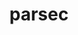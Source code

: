 ---
title: "parsec"
layout: cache
categories: [package, v0.20.2]
meta: {"versions": ["3.0.2209"], "compilers": ["gcc@=11.1.0", "oneapi@=2023.0.0"], "oss": ["ubuntu20.04"], "platforms": ["linux"], "targets": ["ppc64le", "x86_64", "x86_64_v3"], "stacks": ["e4s", "e4s-oneapi", "e4s-power", "root"], "num_specs": 4, "num_specs_by_stack": {"e4s-power": 2, "root": 4, "e4s-oneapi": 1, "e4s": 1}}
spec_details: [{"hash": "47h6wkeum4re7rl7e7zqhyxuhnujpxjh", "compiler": "gcc@=11.1.0", "versions": ["3.0.2209"], "os": "ubuntu20.04", "platform": "linux", "target": "ppc64le", "variants": ["build_system=cmake", "build_type=RelWithDebInfo", "~cuda", "~debug_verbose", "generator=make", "~ipo", "~profile", "+shared"], "stacks": ["e4s-power", "root"], "size": "-", "tarball": "https://binaries.spack.io/v0.20.2/build_cache/linux-ubuntu20.04-ppc64le/gcc-11.1.0/parsec-3.0.2209/linux-ubuntu20.04-ppc64le-gcc-11.1.0-parsec-3.0.2209-47h6wkeum4re7rl7e7zqhyxuhnujpxjh.spack"}, {"hash": "yc5s5iipsvhceob3vsnwfdeljygzidui", "compiler": "gcc@=11.1.0", "versions": ["3.0.2209"], "os": "ubuntu20.04", "platform": "linux", "target": "ppc64le", "variants": ["build_system=cmake", "build_type=RelWithDebInfo", "+cuda", "cuda_arch=70", "~debug_verbose", "generator=make", "~ipo", "~profile", "+shared"], "stacks": ["e4s-power", "root"], "size": "-", "tarball": "https://binaries.spack.io/v0.20.2/build_cache/linux-ubuntu20.04-ppc64le/gcc-11.1.0/parsec-3.0.2209/linux-ubuntu20.04-ppc64le-gcc-11.1.0-parsec-3.0.2209-yc5s5iipsvhceob3vsnwfdeljygzidui.spack"}, {"hash": "v3avabym26oqvycspqj364rotyi67rhp", "compiler": "oneapi@=2023.0.0", "versions": ["3.0.2209"], "os": "ubuntu20.04", "platform": "linux", "target": "x86_64", "variants": ["build_system=cmake", "build_type=RelWithDebInfo", "~cuda", "~debug_verbose", "generator=make", "~ipo", "~profile", "+shared"], "stacks": ["root", "e4s-oneapi"], "size": "-", "tarball": "https://binaries.spack.io/v0.20.2/build_cache/linux-ubuntu20.04-x86_64/oneapi-2023.0.0/parsec-3.0.2209/linux-ubuntu20.04-x86_64-oneapi-2023.0.0-parsec-3.0.2209-v3avabym26oqvycspqj364rotyi67rhp.spack"}, {"hash": "ewjp776wxkgmda4gdbjdbr2bmyhl6yzr", "compiler": "gcc@=11.1.0", "versions": ["3.0.2209"], "os": "ubuntu20.04", "platform": "linux", "target": "x86_64_v3", "variants": ["build_system=cmake", "build_type=RelWithDebInfo", "~cuda", "~debug_verbose", "generator=make", "~ipo", "~profile", "+shared"], "stacks": ["e4s", "root"], "size": "-", "tarball": "https://binaries.spack.io/v0.20.2/build_cache/linux-ubuntu20.04-x86_64_v3/gcc-11.1.0/parsec-3.0.2209/linux-ubuntu20.04-x86_64_v3-gcc-11.1.0-parsec-3.0.2209-ewjp776wxkgmda4gdbjdbr2bmyhl6yzr.spack"}]
---